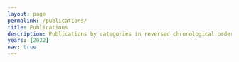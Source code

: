 ```yaml
---
layout: page
permalink: /publications/
title: Publications
description: Publications by categories in reversed chronological order. 
years: [2022]
nav: true
---
```

<!-- _pages/publications.md -->
<div class="publications">


</div>
